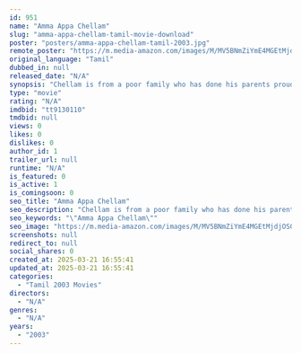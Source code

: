 ```yaml
---
id: 951
name: "Amma Appa Chellam"
slug: "amma-appa-chellam-tamil-movie-download"
poster: "posters/amma-appa-chellam-tamil-2003.jpg"
remote_poster: "https://m.media-amazon.com/images/M/MV5BNmZiYmE4MGEtMjdjOS00ZmRjLWE2MGMtMDE2ZGFjZDUwZjBjXkEyXkFqcGdeQXVyMjA4OTI5NDQ@._V1_SX300.jpg"
original_language: "Tamil"
dubbed_in: null
released_date: "N/A"
synopsis: "Chellam is from a poor family who has done his parents proud by scoring the highest in the district. Although he is in love with a rich girl, he ignores her and gives priority to his studies and career."
type: "movie"
rating: "N/A"
imdbid: "tt9130110"
tmdbid: null
views: 0
likes: 0
dislikes: 0
author_id: 1
trailer_url: null
runtime: "N/A"
is_featured: 0
is_active: 1
is_comingsoon: 0
seo_title: "Amma Appa Chellam"
seo_description: "Chellam is from a poor family who has done his parents proud by scoring the highest in the district. Although he is in love with a rich girl, he ignores her and gives priority to his studies and career."
seo_keywords: "\"Amma Appa Chellam\""
seo_image: "https://m.media-amazon.com/images/M/MV5BNmZiYmE4MGEtMjdjOS00ZmRjLWE2MGMtMDE2ZGFjZDUwZjBjXkEyXkFqcGdeQXVyMjA4OTI5NDQ@._V1_SX300.jpg"
screenshots: null
redirect_to: null
social_shares: 0
created_at: 2025-03-21 16:55:41
updated_at: 2025-03-21 16:55:41
categories:
  - "Tamil 2003 Movies"
directors:
  - "N/A"
genres:
  - "N/A"
years:
  - "2003"
---
```

